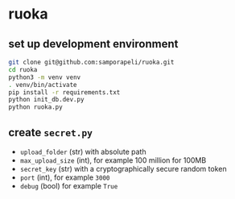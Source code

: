 # ruoka

## set up development environment
```zsh
git clone git@github.com:samporapeli/ruoka.git
cd ruoka
python3 -m venv venv
. venv/bin/activate
pip install -r requirements.txt
python init_db.dev.py
python ruoka.py
```

## create `secret.py`
- `upload_folder` (str) with absolute path
- `max_upload_size` (int), for example 100 million for 100MB
- `secret_key` (str) with a cryptographically secure random token
- `port` (int), for example `3000`
- `debug` (bool) for example `True`
